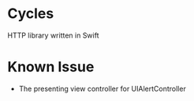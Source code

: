Cycles
======

HTTP library written in Swift


Known Issue
====
- The presenting view controller for UIAlertController